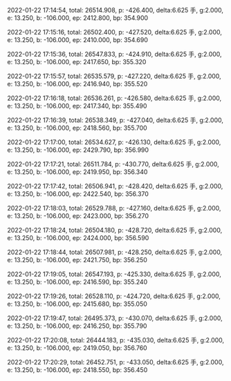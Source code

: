 2022-01-22 17:14:54, total: 26514.908, p: -426.400, delta:6.625 手, g:2.000, e: 13.250, b: -106.000, ep: 2412.800, bp: 354.900

2022-01-22 17:15:16, total: 26502.400, p: -427.520, delta:6.625 手, g:2.000, e: 13.250, b: -106.000, ep: 2410.000, bp: 354.690

2022-01-22 17:15:36, total: 26547.833, p: -424.910, delta:6.625 手, g:2.000, e: 13.250, b: -106.000, ep: 2417.650, bp: 355.320

2022-01-22 17:15:57, total: 26535.579, p: -427.220, delta:6.625 手, g:2.000, e: 13.250, b: -106.000, ep: 2416.940, bp: 355.520

2022-01-22 17:16:18, total: 26536.261, p: -426.580, delta:6.625 手, g:2.000, e: 13.250, b: -106.000, ep: 2417.340, bp: 355.490

2022-01-22 17:16:39, total: 26538.349, p: -427.040, delta:6.625 手, g:2.000, e: 13.250, b: -106.000, ep: 2418.560, bp: 355.700

2022-01-22 17:17:00, total: 26534.627, p: -426.130, delta:6.625 手, g:2.000, e: 13.250, b: -106.000, ep: 2429.790, bp: 356.990

2022-01-22 17:17:21, total: 26511.784, p: -430.770, delta:6.625 手, g:2.000, e: 13.250, b: -106.000, ep: 2419.950, bp: 356.340

2022-01-22 17:17:42, total: 26506.941, p: -428.420, delta:6.625 手, g:2.000, e: 13.250, b: -106.000, ep: 2422.540, bp: 356.370

2022-01-22 17:18:03, total: 26529.788, p: -427.160, delta:6.625 手, g:2.000, e: 13.250, b: -106.000, ep: 2423.000, bp: 356.270

2022-01-22 17:18:24, total: 26504.180, p: -428.720, delta:6.625 手, g:2.000, e: 13.250, b: -106.000, ep: 2424.000, bp: 356.590

2022-01-22 17:18:44, total: 26507.981, p: -428.250, delta:6.625 手, g:2.000, e: 13.250, b: -106.000, ep: 2421.750, bp: 356.250

2022-01-22 17:19:05, total: 26547.193, p: -425.330, delta:6.625 手, g:2.000, e: 13.250, b: -106.000, ep: 2416.590, bp: 355.240

2022-01-22 17:19:26, total: 26528.110, p: -424.720, delta:6.625 手, g:2.000, e: 13.250, b: -106.000, ep: 2415.680, bp: 355.050

2022-01-22 17:19:47, total: 26495.373, p: -430.070, delta:6.625 手, g:2.000, e: 13.250, b: -106.000, ep: 2416.250, bp: 355.790

2022-01-22 17:20:08, total: 26444.183, p: -435.030, delta:6.625 手, g:2.000, e: 13.250, b: -106.000, ep: 2419.050, bp: 356.760

2022-01-22 17:20:29, total: 26452.751, p: -433.050, delta:6.625 手, g:2.000, e: 13.250, b: -106.000, ep: 2418.550, bp: 356.450